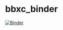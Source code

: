 # bbxc_binder

[![Binder](https://mybinder.org/badge_logo.svg)](https://mybinder.org/v2/gh/cjw7177/bbxc_binder/HEAD)
